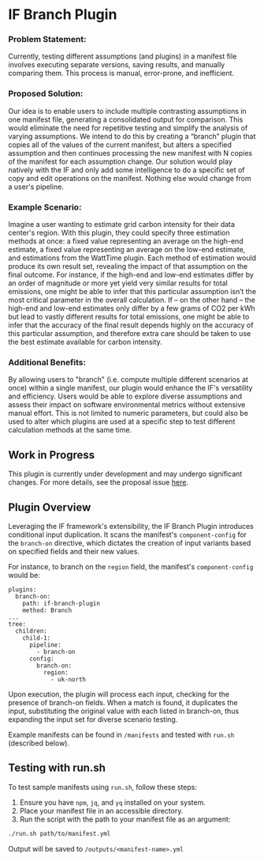 # IF Branch Plugin

### Problem Statement:

Currently, testing different assumptions (and plugins) in a manifest file involves executing separate versions, saving results, and manually comparing them. This process is manual, error-prone, and inefficient.

### Proposed Solution:

Our idea is to enable users to include multiple contrasting assumptions in one manifest file, generating a consolidated output for comparison. This would eliminate the need for repetitive testing and simplify the analysis of varying assumptions.
We intend to do this by creating a “branch” plugin that copies all of the values of the current manifest, but alters a specified assumption and then continues processing the new manifest with N copies of the manifest for each assumption change.
Our solution would play natively with the IF and only add some intelligence to do a specific set of copy and edit operations on the manifest. Nothing else would change from a user's pipeline.

### Example Scenario:

Imagine a user wanting to estimate grid carbon intensity for their data center's region. With this plugin, they could specify three estimation methods at once: a fixed value representing an average on the high-end estimate, a fixed value representing an average on the low-end estimate, and estimations from the WattTime plugin. Each method of estimation would produce its own result set, revealing the impact of that assumption on the final outcome.
For instance, if the high-end and low-end estimates differ by an order of magnitude or more yet yield very similar results for total emissions, one might be able to infer that this particular assumption isn’t the most critical parameter in the overall calculation. If – on the other hand – the high-end and low-end estimates only differ by a few grams of CO2 per kWh but lead to vastly different results for total emissions, one might be able to infer that the accuracy of the final result depends highly on the accuracy of this particular assumption, and therefore extra care should be taken to use the best estimate available for carbon intensity.

### Additional Benefits:

By allowing users to "branch" (i.e. compute multiple different scenarios at once) within a single manifest, our plugin would enhance the IF's versatility and efficiency. Users would be able to explore diverse assumptions and assess their impact on software environmental metrics without extensive manual effort.
This is not limited to numeric parameters, but could also be used to alter which plugins are used at a specific step to test different calculation methods at the same time.

## Work in Progress

This plugin is currently under development and may undergo significant changes. For more details, see the proposal issue [here](https://github.com/Green-Software-Foundation/hack/issues/129).

## Plugin Overview

Leveraging the IF framework's extensibility, the IF Branch Plugin introduces conditional input duplication. It scans the manifest's `component-config` for the `branch-on` directive, which dictates the creation of input variants based on specified fields and their new values.

For instance, to branch on the `region` field, the manifest's `component-config` would be:

```
plugins:
  branch-on:
    path: if-branch-plugin
    method: Branch
...
tree:
  children:
    child-1:
      pipeline:
        - branch-on
      config:
        branch-on:
          region:
            - uk-north
```

Upon execution, the plugin will process each input, checking for the presence of branch-on fields. When a match is found, it duplicates the input, substituting the original value with each listed in branch-on, thus expanding the input set for diverse scenario testing.

Example manifests can be found in `/manifests` and tested with `run.sh` (described below).

## Testing with run.sh

To test sample manifests using `run.sh`, follow these steps:

1. Ensure you have `npm`, `jq`, and `yq` installed on your system.
2. Place your manifest file in an accessible directory.
3. Run the script with the path to your manifest file as an argument:

```bash
./run.sh path/to/manifest.yml
```

Output will be saved to `/outputs/<manifest-name>.yml`
